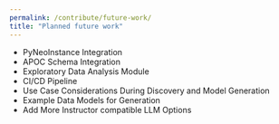 ```yaml
---
permalink: /contribute/future-work/
title: "Planned future work"
---
```


* PyNeoInstance Integration
* APOC Schema Integration
* Exploratory Data Analysis Module
* CI/CD Pipeline
* Use Case Considerations During Discovery and Model Generation
* Example Data Models for Generation
* Add More Instructor compatible LLM Options
